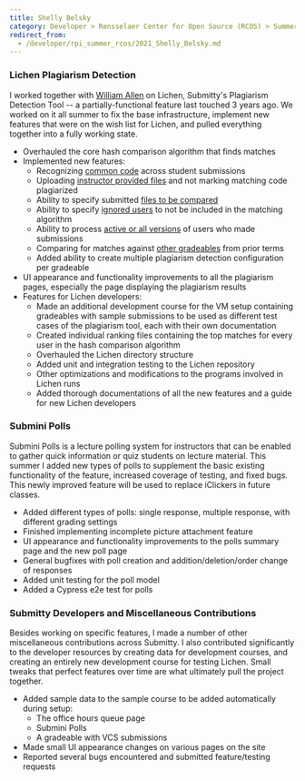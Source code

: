 ```yaml
---
title: Shelly Belsky
category: Developer > Rensselaer Center for Open Source (RCOS) > Summer 2021
redirect_from:
  - /developer/rpi_summer_rcos/2021_Shelly_Belsky.md
---
```



### Lichen Plagiarism Detection
I worked together with [William Allen](https://github.com/williamjallen) on Lichen, Submitty's Plagiarism Detection Tool -- a partially-functional feature last touched 3 years ago. We worked on it all summer to fix the base infrastructure, implement new features that were on the wish list for Lichen, and pulled everything together into a fully working state.

- Overhauled the core hash comparison algorithm that finds matches
- Implemented new features:
  - Recognizing [common code](/instructor/course_management/plagiarism#common-code-threshold) across student submissions
  - Uploading [instructor provided files](/instructor/course_management/plagiarism#instructor-provided-code) and not marking matching code plagiarized
  - Ability to specify submitted [files to be compared](/instructor/course_management/plagiarism#files-to-be-compared)
  - Ability to specify [ignored users](/instructor/course_management/plagiarism#users-to-be-ignored) to not be included in the matching algorithm
  - Ability to process [active or all versions](/instructor/course_management/plagiarism#version) of users who made submissions
  - Comparing for matches against [other gradeables](/instructor/course_management/plagiarism#other-gradeables) from prior terms
  - Added ability to create multiple plagiarism detection configuration per gradeable
- UI appearance and functionality improvements to all the plagiarism pages, especially the page displaying the plagiarism results
- Features for Lichen developers:
  - Made an additional development course for the VM setup containing gradeables with sample submissions to be used as different test cases of the plagiarism tool, each with their own documentation
  - Created individual ranking files containing the top matches for every user in the hash comparison algorithm
  - Overhauled the Lichen directory structure
  - Added unit and integration testing to the Lichen repository
  - Other optimizations and modifications to the programs involved in Lichen runs
  - Added thorough documentations of all the new features and a guide for new Lichen developers

### Submini Polls
Submini Polls is a lecture polling system for instructors that can be enabled to gather quick information or quiz students on lecture material. This summer I added new types of polls to supplement the basic existing functionality of the feature, increased coverage of testing, and fixed bugs. This newly improved feature will be used to replace iClickers in future classes.

- Added different types of polls: single response, multiple response, with different grading settings
- Finished implementing incomplete picture attachment feature
- UI appearance and functionality improvements to the polls summary page and the new poll page
- General bugfixes with poll creation and addition/deletion/order change of responses
- Added unit testing for the poll model
- Added a Cypress e2e test for polls

### Submitty Developers and Miscellaneous Contributions
Besides working on specific features, I made a number of other miscellaneous contributions across Submitty. I also contributed significantly to the developer resources by creating data for development courses, and creating an entirely new development course for testing Lichen. Small tweaks that perfect features over time are what ultimately pull the project together.

- Added sample data to the sample course to be added automatically during setup:
  - The office hours queue page
  - Submini Polls
  - A gradeable with VCS submissions
- Made small UI appearance changes on various pages on the site
- Reported several bugs encountered and submitted feature/testing requests
